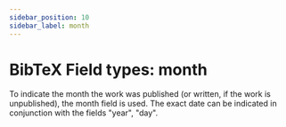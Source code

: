 ```yaml
---
sidebar_position: 10
sidebar_label: month
---
```

# BibTeX Field types: month
To indicate the month the work was published (or written, if the work is unpublished), the month field is used. The exact date can be indicated in conjunction with the fields "year", "day". 
